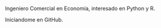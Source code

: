 Ingeniero Comercial en Economía, interesado en Python y R.

Iniciandome en GitHub.

<!---
alvafox/alvafox is a ✨ special ✨ repository because its `README.md` (this file) appears on your GitHub profile.
You can click the Preview link to take a look at your changes.
--->
